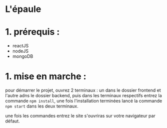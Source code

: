 # L'épaule 

#  1. prérequis : 

- reactJS
- nodeJS
- mongoDB

#  1. mise en marche : 

pour démarrer le projet, ouvrez 2 terminaux : un dans le dossier frontend et 
l'autre adns le dossier backend, puis dans les terminaux respectifs entrez la commande ``` npm install ```, une fois l'installation terminées lancé la commande ``` npm start ``` dans les deux terminaux.

une fois les commandes entrez le site s'ouvriras sur votre navigateur par défaut.

